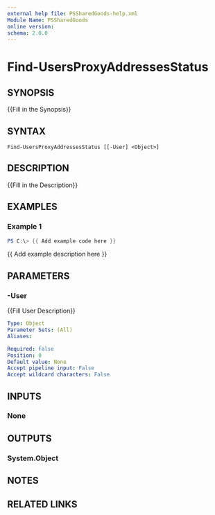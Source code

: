 ```yaml
---
external help file: PSSharedGoods-help.xml
Module Name: PSSharedGoods
online version:
schema: 2.0.0
---
```


# Find-UsersProxyAddressesStatus

## SYNOPSIS
{{Fill in the Synopsis}}

## SYNTAX

```
Find-UsersProxyAddressesStatus [[-User] <Object>]
```

## DESCRIPTION
{{Fill in the Description}}

## EXAMPLES

### Example 1
```powershell
PS C:\> {{ Add example code here }}
```

{{ Add example description here }}

## PARAMETERS

### -User
{{Fill User Description}}

```yaml
Type: Object
Parameter Sets: (All)
Aliases:

Required: False
Position: 0
Default value: None
Accept pipeline input: False
Accept wildcard characters: False
```

## INPUTS

### None

## OUTPUTS

### System.Object
## NOTES

## RELATED LINKS
